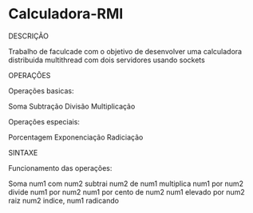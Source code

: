 # Calculadora-RMI

DESCRIÇÃO

Trabalho de faculcade com o objetivo de desenvolver uma calculadora distribuida multithread com dois servidores usando sockets

OPERAÇÕES

Operações basicas:

Soma Subtração Divisão Multiplicação

Operações especiais:

Porcentagem Exponenciação Radiciação

SINTAXE

Funcionamento das operações:

Soma num1 com num2
subtrai num2 de num1
multiplica num1 por num2 
divide num1 por num2 
num1 por cento de num2 
num1 elevado por num2  
raiz num2 indice, num1 radicando

